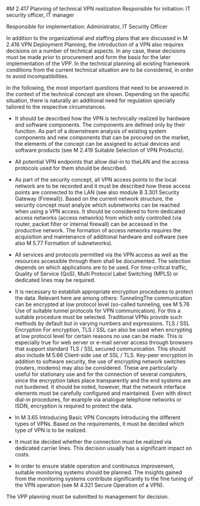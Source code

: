 #M 2.417 Planning of technical VPN realization
Responsible for initiation: IT security officer, IT manager

Responsible for implementation: Administrator, IT Security Officer

In addition to the organizational and staffing plans that are discussed in M 2.416 VPN Deployment Planning, the introduction of a VPN also requires decisions on a number of technical aspects. In any case, these decisions must be made prior to procurement and form the basis for the later implementation of the VPP. In the technical planning all existing framework conditions from the current technical situation are to be considered, in order to avoid incompatibilities.

In the following, the most important questions that need to be answered in the context of the technical concept are shown. Depending on the specific situation, there is naturally an additional need for regulation specially tailored to the respective circumstances.

* It should be described how the VPN is technically realized by hardware and software components. The components are defined only by their function. As part of a downstream analysis of existing system components and new components that can be procured on the market, the elements of the concept can be assigned to actual devices and software products (see M 2.419 Suitable Selection of VPN Products).
* All potential VPN endpoints that allow dial-in to theLAN and the access protocols used for them should be described.
* As part of the security concept, all VPN access points to the local network are to be recorded and it must be described how these access points are connected to the LAN (see also module B 3.301 Security Gateway (Firewall)). Based on the current network structure, the security concept must analyze which subnetworks can be reached when using a VPN access. It should be considered to form dedicated access networks (access networks) from which only controlled (via router, packet filter or internal firewall) can be accessed in the productive network. The formation of access networks requires the acquisition and maintenance of additional hardware and software (see also M 5.77 Formation of subnetworks).
* All services and protocols permitted via the VPN access as well as the resources accessible through them shall be documented. The selection depends on which applications are to be used. For time-critical traffic, Quality of Service (QoS), Multi Protocol Label Switching (MPLS) or dedicated lines may be required.


* It is necessary to establish appropriate encryption procedures to protect the data. Relevant here are among others: TunnelingThe communication can be encrypted at low protocol level (so-called tunneling, see M 5.76 Use of suitable tunnel protocols for VPN communication). For this a suitable procedure must be selected. Traditional VPNs provide such methods by default but in varying numbers and expressions. TLS / SSL Encryption For encryption, TLS / SSL can also be used when encrypting at low protocol level for certain reasons no use can be made. This is especially true for web server or e-mail server access through browsers that support standard TLS / SSL secured communication. This should also include M 5.66 Client-side use of SSL / TLS. Key-peer encryption In addition to software security, the use of encrypting network switches (routers, modems) may also be considered. These are particularly useful for stationary use and for the connection of several computers, since the encryption takes place transparently and the end systems are not burdened. It should be noted, however, that the network interface elements must be carefully configured and maintained. Even with direct dial-in procedures, for example via analogue telephone networks or ISDN, encryption is required to protect the data.
* In M 3.65 Introducing Basic VPN Concepts Introducing the different types of VPNs. Based on the requirements, it must be decided which type of VPN is to be realized.
* It must be decided whether the connection must be realized via dedicated carrier lines. This decision usually has a significant impact on costs.
* In order to ensure stable operation and continuous improvement, suitable monitoring systems should be planned. The insights gained from the monitoring systems contribute significantly to the fine tuning of the VPN operation (see M 4.321 Secure Operation of a VPN).


The VPP planning must be submitted to management for decision.



